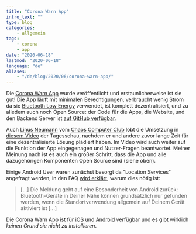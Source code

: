 ```yaml
---
title: "Corona Warn App"
intro_text: ""
type: blog
categories:
    - allgemein
tags:
    - corona
    - app
date: "2020-06-18"
lastmod: "2020-06-18"
language: "de"
aliases:
    - "/de/blog/2020/06/corona-warn-app/"
---
```


Die [Corona Warn App](https://www.coronawarn.app/de/) wurde veröffentlicht und erstaunlicherweise ist sie gut! Die App läuft mit minimalen Berechtigungen, verbraucht wenig Strom da sie [Bluetooth Low Energy](https://de.wikipedia.org/wiki/Bluetooth_Low_Energy) verwendet, ist komplett dezentralisiert, und zu alledem auch noch Open Source: der Code für die Apps, die Website, und den Backend Server ist [auf GitHub verfügbar](https://github.com/corona-warn-app).

Auch [Linus Neumann](https://linus-neumann.de/) vom [Chaos Computer Club](https://ccc.de/) lobt die Umsetzung in [diesem Video](https://www.youtube.com/watch?v=_80-rl9UZJA) der Tagesschau, nachdem er und andere zuvor lange Zeit für eine dezentralisierte Lösung plädiert haben. Im Video wird auch weiter auf die Funktion der App eingegenagen und Nutzer-Fragen beantwortet. Meiner Meinung nach ist es auch ein großer Schritt, dass die App und alle dazugehörigen Komponenten Open Source sind (siehe oben).

Einige Android User waren zunächst besorgt da "Location Services" angefragt werden, in den FAQ [wird erklärt](https://www.coronawarn.app/de/faq/#android_location), warum dies nötig ist:

> [...] Die Meldung geht auf eine Besonderheit von Android zurück: Bluetooth-Geräte in Deiner Nähe können grundsätzlich nur gefunden werden, wenn die Standortverwendung allgemein auf Deinem Gerät aktiviert ist [...]

Die Corona Warn App ist für [iOS](https://apps.apple.com/de/app/corona-warn-app/id1512595757) und [Android](https://play.google.com/store/apps/details?id=de.rki.coronawarnapp) verfügbar und es gibt wirklich *keinen Grund sie nicht zu installieren*.
